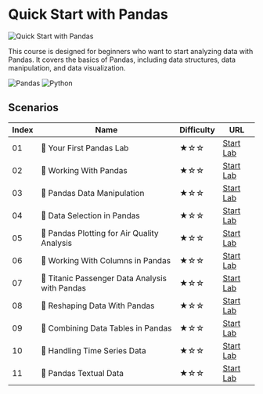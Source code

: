 # Quick Start with Pandas

![Quick Start with Pandas](https://cover-creator.labex.io/quick-start-with-pandas.png)

This course is designed for beginners who want to start analyzing data with Pandas. It covers the basics of Pandas, including data structures, data manipulation, and data visualization.

![Pandas](https://img.shields.io/badge/Pandas-whitesmoke?style=for-the-badge&logo=pandas)
![Python](https://img.shields.io/badge/Python-whitesmoke?style=for-the-badge&logo=python)


## Scenarios

|   Index | Name                                           | Difficulty   | URL                                                                 |
|---------|------------------------------------------------|--------------|---------------------------------------------------------------------|
|      01 | 📖 Your First Pandas Lab                       | ★☆☆          | <a target='_blank' href='https://labex.io/labs/92727'>Start Lab</a> |
|      02 | 📖 Working With Pandas                         | ★☆☆          | <a target='_blank' href='https://labex.io/labs/65430'>Start Lab</a> |
|      03 | 📖 Pandas Data Manipulation                    | ★☆☆          | <a target='_blank' href='https://labex.io/labs/65431'>Start Lab</a> |
|      04 | 📖 Data Selection in Pandas                    | ★☆☆          | <a target='_blank' href='https://labex.io/labs/65432'>Start Lab</a> |
|      05 | 📖 Pandas Plotting for Air Quality Analysis    | ★☆☆          | <a target='_blank' href='https://labex.io/labs/65433'>Start Lab</a> |
|      06 | 📖 Working With Columns in Pandas              | ★☆☆          | <a target='_blank' href='https://labex.io/labs/65434'>Start Lab</a> |
|      07 | 📖 Titanic Passenger Data Analysis with Pandas | ★☆☆          | <a target='_blank' href='https://labex.io/labs/65435'>Start Lab</a> |
|      08 | 📖 Reshaping Data With Pandas                  | ★☆☆          | <a target='_blank' href='https://labex.io/labs/65436'>Start Lab</a> |
|      09 | 📖 Combining Data Tables in Pandas             | ★☆☆          | <a target='_blank' href='https://labex.io/labs/65437'>Start Lab</a> |
|      10 | 📖 Handling Time Series Data                   | ★☆☆          | <a target='_blank' href='https://labex.io/labs/65438'>Start Lab</a> |
|      11 | 📖 Pandas Textual Data                         | ★☆☆          | <a target='_blank' href='https://labex.io/labs/65439'>Start Lab</a> |

